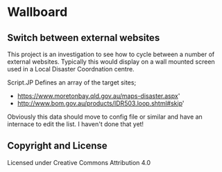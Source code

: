 # Wallboard
## Switch between external websites

This project is an investigation to see how to cycle between a number of external websites. Typically this would display on a wall mounted screen used in a Local Disaster Coordnation centre.

Script.JP Defines an array of the target sites;
* https://www.moretonbay.qld.gov.au/maps-disaster.aspx'
* http://www.bom.gov.au/products/IDR503.loop.shtml#skip'

Obviously this data should move to config file or similar and have an internace to edit the list. I haven't done that yet!

## Copyright and License

Licensed under Creative Commons Attribution 4.0


